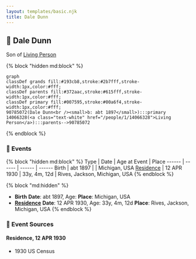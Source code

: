```yaml
---
layout: templates/basic.njk
title: Dale Dunn
---
```

## 🔵 Dale Dunn

Son of [Living Person](/people/1/14066328)

{% block "hidden md:block" %}
```mermaid
graph
classDef grands fill:#193cb8,stroke:#2b7fff,stroke-width:1px,color:#fff;
classDef parents fill:#372aac,stroke:#615fff,stroke-width:1px,color:#fff;
classDef primary fill:#007595,stroke:#00a6f4,stroke-width:1px,color:#fff;
90785072(Dale Dunn<br /><small>b: abt 1897</small>):::primary
14066328(<a class="text-white" href="/people/1/14066328">Living Person</a>):::parents-->90785072
```
{% endblock %}

### 📆 Events

{% block "hidden md:block" %}
Type | Date | Age at Event | Place
------ | ------ | ------ | ------
Birth | abt 1897 |  | Michigan, USA
[Residence](#event-event-0) | 12 APR 1930 | 33y, 4m, 12d | Rives, Jackson, Michigan, USA
{% endblock %}

{% block "md:hidden" %}
- **Birth**
**Date**: abt 1897, Age:
**Place**: Michigan, USA
- **[Residence](#event-event-0)**
**Date**: 12 APR 1930, Age: 33y, 4m, 12d
**Place**: Rives, Jackson, Michigan, USA
{% endblock %}

### 📰 Event Sources

#### <a id="event-event-0"></a> Residence, 12 APR 1930
* 1930 US Census
